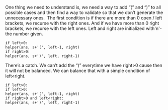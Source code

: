 One thing we need to understand is, we need a way to add “(” and “)” to all possible cases and then find a way to validate so that we don’t generate the unnecessary ones.
​
The first condition is if there are more than 0 open / left brackets, we recurse with the right ones. And if we have more than 0 right brackets, we recurse with the left ones. Left and right are initialized with'n'- the number given.
```
if left>0:
helper(ans, s+'(', left-1, right)
if right>0:
helper(ans, s+')', left, right-1)
```
There’s a catch. We can’t add the “)” everytime we have right>0 cause then it will not be balanced. We can balance that with a simple condition of left<right.
```
if left>0:
if left>0:
helper(ans, s+'(', left-1, right)
if right>0 and left<right:
helper(ans, s+')', left, right-1)
```